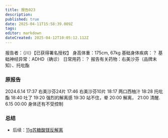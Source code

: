 ```yaml
---
title: 报告023
description: 
published: true
date: 2025-04-11T15:58:39.009Z
tags: 
editor: markdown
dateCreated: 2025-04-12T10:05:12.112Z
---
```


报告者：（川）【已获得署名授权】
身高体重：175cm, 67kg
基础身体疾病：？
基础神经异常：ADHD（确诊）
日常用药：？
报告有关药物：右美沙芬（品牌未知）、托吡酯

### 原报告
2024.6.14
17:37 右美沙芬24片
17:46 右美沙芬10片
18:17 两口西柚汁
18:28 托吡酯
18:40 吐了
19:20 强烈的解离感
19:30 站不住，晕
20:00 解离，
21:00 清醒.
6.15 00:00 身体还有不受控制

### 总结
- 后续：[11g苏糖酸镁反解离](/report/RP019/)
